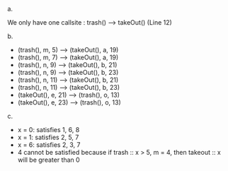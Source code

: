 a.

We only have one callsite : trash() --> takeOut() (Line 12)

b.

+ (trash(), m, 5) --> (takeOut(), a, 19) 
+ (trash(), m, 7) --> (takeOut(), a, 19) 
+ (trash(), n, 9) --> (takeOut(), b, 21)
+ (trash(), n, 9) --> (takeOut(), b, 23) 
+ (trash(), n, 11) --> (takeOut(), b, 21) 
+ (trash(), n, 11) --> (takeOut(), b, 23) 
+ (takeOut(), e, 21) --> (trash(), o, 13) 
+ (takeOut(), e, 23) --> (trash(), o, 13) 

c.

+ x = 0: satisfies 1, 6, 8 
+ x = 1: satisfies 2, 5, 7 
+ x = 6: satisfies 2, 3, 7 
+ 4 cannot be satisfied because if trash :: x > 5, m = 4, then takeout :: x will be greater than 0